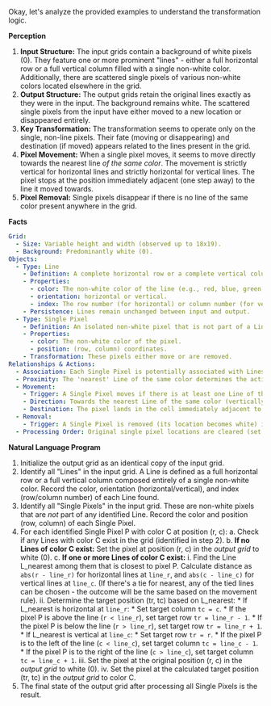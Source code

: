Okay, let's analyze the provided examples to understand the transformation logic.

**Perception**

1.  **Input Structure:** The input grids contain a background of white pixels (0). They feature one or more prominent "lines" - either a full horizontal row or a full vertical column filled with a single non-white color. Additionally, there are scattered single pixels of various non-white colors located elsewhere in the grid.
2.  **Output Structure:** The output grids retain the original lines exactly as they were in the input. The background remains white. The scattered single pixels from the input have either moved to a new location or disappeared entirely.
3.  **Key Transformation:** The transformation seems to operate only on the single, non-line pixels. Their fate (moving or disappearing) and destination (if moved) appears related to the lines present in the grid.
4.  **Pixel Movement:** When a single pixel moves, it seems to move directly towards the nearest line *of the same color*. The movement is strictly vertical for horizontal lines and strictly horizontal for vertical lines. The pixel stops at the position immediately adjacent (one step away) to the line it moved towards.
5.  **Pixel Removal:** Single pixels disappear if there is no line of the same color present anywhere in the grid.

**Facts**


```yaml
Grid:
  - Size: Variable height and width (observed up to 18x19).
  - Background: Predominantly white (0).
Objects:
  - Type: Line
    - Definition: A complete horizontal row or a complete vertical column consisting of a single non-white color.
    - Properties:
      - color: The non-white color of the line (e.g., red, blue, green, yellow, azure).
      - orientation: horizontal or vertical.
      - index: The row number (for horizontal) or column number (for vertical).
    - Persistence: Lines remain unchanged between input and output.
  - Type: Single Pixel
    - Definition: An isolated non-white pixel that is not part of a Line object.
    - Properties:
      - color: The non-white color of the pixel.
      - position: (row, column) coordinates.
    - Transformation: These pixels either move or are removed.
Relationships & Actions:
  - Association: Each Single Pixel is potentially associated with Lines of the *same color*.
  - Proximity: The 'nearest' Line of the same color determines the action. Distance is measured orthogonally (row difference for horizontal lines, column difference for vertical lines).
  - Movement:
    - Trigger: A Single Pixel moves if there is at least one Line of the same color.
    - Direction: Towards the nearest Line of the same color (vertically for horizontal lines, horizontally for vertical lines).
    - Destination: The pixel lands in the cell immediately adjacent to the nearest Line, along the path of movement (row above/below for horizontal lines, column left/right for vertical lines).
  - Removal:
    - Trigger: A Single Pixel is removed (its location becomes white) if there are no Lines of its color in the grid.
  - Processing Order: Original single pixel locations are cleared (set to white) before the pixel is potentially placed in its new location.
```


**Natural Language Program**

1.  Initialize the output grid as an identical copy of the input grid.
2.  Identify all "Lines" in the input grid. A Line is defined as a full horizontal row or a full vertical column composed entirely of a single non-white color. Record the color, orientation (horizontal/vertical), and index (row/column number) of each Line found.
3.  Identify all "Single Pixels" in the input grid. These are non-white pixels that are *not* part of any identified Line. Record the color and position (row, column) of each Single Pixel.
4.  For each identified Single Pixel P with color C at position (r, c):
    a.  Check if any Lines with color C exist in the grid (identified in step 2).
    b.  **If no Lines of color C exist:** Set the pixel at position (r, c) in the *output grid* to white (0).
    c.  **If one or more Lines of color C exist:**
        i.  Find the Line L_nearest among them that is closest to pixel P. Calculate distance as `abs(r - line_r)` for horizontal lines at `line_r`, and `abs(c - line_c)` for vertical lines at `line_c`. (If there's a tie for nearest, any of the tied lines can be chosen - the outcome will be the same based on the movement rule).
        ii. Determine the target position (tr, tc) based on L_nearest:
            *   If L_nearest is horizontal at `line_r`:
                *   Set target column `tc = c`.
                *   If the pixel P is above the line (`r < line_r`), set target row `tr = line_r - 1`.
                *   If the pixel P is below the line (`r > line_r`), set target row `tr = line_r + 1`.
            *   If L_nearest is vertical at `line_c`:
                *   Set target row `tr = r`.
                *   If the pixel P is to the left of the line (`c < line_c`), set target column `tc = line_c - 1`.
                *   If the pixel P is to the right of the line (`c > line_c`), set target column `tc = line_c + 1`.
        iii. Set the pixel at the original position (r, c) in the *output grid* to white (0).
        iv. Set the pixel at the calculated target position (tr, tc) in the *output grid* to color C.
5.  The final state of the output grid after processing all Single Pixels is the result.
